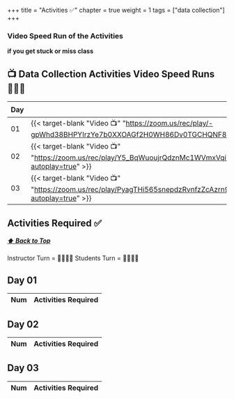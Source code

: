 +++
title = "Activities ✅"
chapter = true
weight = 1
tags = ["data collection"] 
+++


### Video Speed Run  of the Activities 
**if you get stuck or miss class**


## 📺 Data Collection Activities Video Speed Runs 🏃‍♀️🏃
| Day | Mac 🍎 | Duration    | Window 🖼️ | Duration |
| ------  | ------ | ----------- |---------  | --------- |
| 01 | {{< target-blank "Video 📺" "https://zoom.us/rec/play/-gpWhd38BHPYIrzYe7b0XXOAGf2H0WH86Dv0TGCHQNF8VdIbN6aSxxOXR2DkrQzyuam7ShwSYa9eMGmx.tgurXtMVmzpRHw4g?autoplay=true" >}}   |  00:24:01  ⏲️  | {{< target-blank "Video 📺" "https://zoom.us/rec/play/-gpWhd38BHPYIrzYe7b0XXOAGf2H0WH86Dv0TGCHQNF8VdIbN6aSxxOXR2DkrQzyuam7ShwSYa9eMGmx.tgurXtMVmzpRHw4g?autoplay=true" >}}   | 00:24:01  ⏲️   |
| 02 | {{< target-blank "Video 📺" "https://zoom.us/rec/play/Y5_BqWuoujrQdznMc1WVmxVqiVUDowz4DvMnc1QKpxPZiAF9_0xMfwEVgRyNGkZhYln8of6jz1XNEjtE.dTcWaBojkiBp6_LX?autoplay=true" >}}  |  00:39:20  ⏲️ |  {{< target-blank "Video 📺" "https://zoom.us/rec/play/Y5_BqWuoujrQdznMc1WVmxVqiVUDowz4DvMnc1QKpxPZiAF9_0xMfwEVgRyNGkZhYln8of6jz1XNEjtE.dTcWaBojkiBp6_LX?autoplay=true" >}}  |  00:39:20 ⏲️ |
| 03 | {{< target-blank "Video 📺" "https://zoom.us/rec/play/PyagTHi565snepdzRvnfzZcAzrn9EAl44eHgZpe9UZAiVtgedy4SzKlU1a5zVxDsZ_V4UQ2lEJLuT2ww.pmlkVlJfP1E_aNLv?autoplay=true" >}}  |  00:22:00  ⏲️ |  {{< target-blank "Video 📺" "https://zoom.us/rec/play/PyagTHi565snepdzRvnfzZcAzrn9EAl44eHgZpe9UZAiVtgedy4SzKlU1a5zVxDsZ_V4UQ2lEJLuT2ww.pmlkVlJfP1E_aNLv?autoplay=true" >}}  |  00:22:00 ⏲️ |


## Activities Required ✅
#####  [ ⬆️ Back to Top](#data-collection-activities-video-speed-runs)
Instructor Turn = 👩‍🏫🧑‍🏫
Students Turn = 👩‍🎓👨‍🎓


## Day 01
| Num | Activities Required                                          |
| --- | ------------------------------------------------------------ | 

## Day 02
| Num | Activities Required                                          |
| --- | ------------------------------------------------------------ | 


## Day 03
| Num | Activities Required                                          |
| --- | ------------------------------------------------------------ | 



